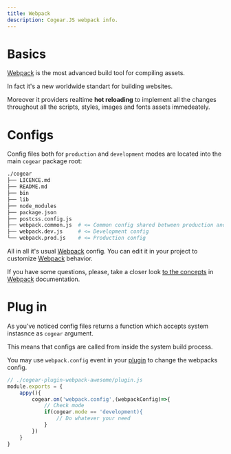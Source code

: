 ```yaml
---
title: Webpack
description: Cogear.JS webpack info.
---
```

# Basics

[Webpack](https://webpack.js.org) is the most advanced build tool for compiling assets. 

In fact it's a new worldwide standart for building websites.

Moreover it providers realtime **hot reloading** to implement all the changes throughout all the scripts, styles, images and fonts assets immedeately. 

# Configs

Config files both for `production` and `development` modes are located into the main `cogear` package root:
```bash
./cogear
├── LICENCE.md
├── README.md
├── bin
├── lib
├── node_modules
├── package.json
├── postcss.config.js
├── webpack.common.js  # <= Common config shared between production and development
├── webpack.dev.js     # <= Development config
└── webpack.prod.js    # <= Production config
```

All in all it's usual [Webpack](https://webpack.js.org) config. You can edit it in your project to customize [Webpack](https://webpack.js.org) behavior. 

If you have some questions, please, take a closer look [to the concepts](https://webpack.js.org/concepts/) in [Webpack](https://webpack.js.org) documentation.

# Plug in

As you've noticed config files returns a function which accepts system instasnce as `cogear` argument.

This means that configs are called from inside the system build process.

You may use `webpack.config` event in your [plugin](/docs/plugins) to change the webpacks config.
```javascript
// ./cogear-plugin-webpack-awesome/plugin.js
module.exports = {
	appy(){
		cogear.on('webpack.config',(webpackConfig)=>{
			// Check mode
			if(cogear.mode == 'development){ 
				// Do whatever your need
			}
		})
	}
}
```